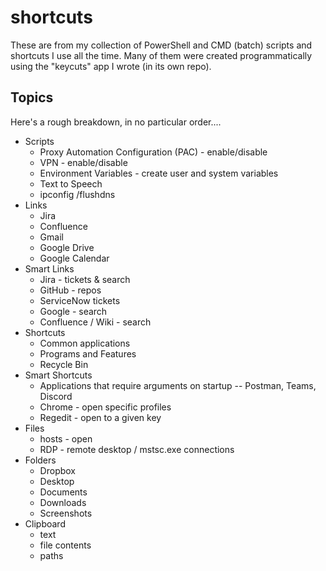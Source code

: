 # shortcuts
These are from my collection of PowerShell and CMD (batch) scripts and shortcuts I use all the time. Many of them were created programmatically using the "keycuts" app I wrote (in its own repo).

## Topics
Here's a rough breakdown, in no particular order....
* Scripts
  * Proxy Automation Configuration (PAC) - enable/disable
  * VPN - enable/disable
  * Environment Variables - create user and system variables
  * Text to Speech
  * ipconfig /flushdns
* Links
  * Jira
  * Confluence
  * Gmail
  * Google Drive
  * Google Calendar
* Smart Links
  * Jira - tickets & search
  * GitHub - repos
  * ServiceNow tickets
  * Google - search
  * Confluence / Wiki - search
* Shortcuts
  * Common applications
  * Programs and Features
  * Recycle Bin
* Smart Shortcuts
  * Applications that require arguments on startup -- Postman, Teams, Discord 
  * Chrome - open specific profiles
  * Regedit - open to a given key
* Files
  * hosts - open
  * RDP - remote desktop / mstsc.exe connections
* Folders
  * Dropbox
  * Desktop
  * Documents
  * Downloads
  * Screenshots 
* Clipboard
  * text
  * file contents
  * paths

